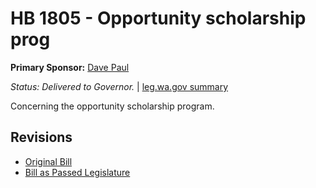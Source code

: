 # HB 1805 - Opportunity scholarship prog
**Primary Sponsor:** [Dave Paul](/person/leg/paul_da.md)

*Status: Delivered to Governor.* | [leg.wa.gov summary](https://app.leg.wa.gov/billsummary?BillNumber=1805&Year=2021)

Concerning the opportunity scholarship program.

## Revisions
* [Original Bill](1/)
* [Bill as Passed Legislature](1/)